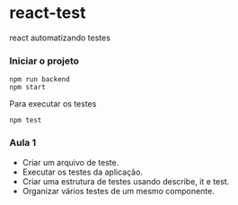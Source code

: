 # react-test
react automatizando testes

### Iniciar o projeto 

```
npm run backend
npm start
```

Para executar os testes
```
npm test
```


### Aula 1

* Criar um arquivo de teste.
* Executar os testes da aplicação.
* Criar uma estrutura de testes usando describe, it e test.
* Organizar vários testes de um mesmo componente.